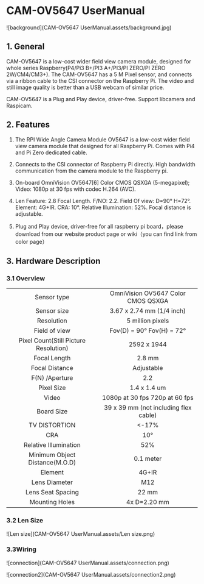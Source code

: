 # **CAM-OV5647** **UserManual**



![background](CAM-OV5647 UserManual.assets/background.jpg)

## 1. **General**

CAM-OV5647 is a low-cost wider field view camera module, designed for whole series Raspberry(P4/Pi3 B+/PI3 A+/PI3/PI ZERO/PI ZERO 2W/CM4/CM3+). The CAM-OV5647 has a 5 M Pixel sensor, and connects via a ribbon cable to the CSI connector on the Raspberry Pi. The video and still image quality is better than a USB webcam of similar price.

CAM-OV5647 is a Plug and Play device, driver-free. Support  libcamera and  Raspicam.

## 2. **Features** 

1. The RPI Wide Angle Camera Module OV5647 is a low-cost wider field view camera module that designed for all Raspberry Pi. Comes with Pi4 and Pi Zero dedicated cable.

2. Connects to the CSI connector of Raspberry Pi directly. High bandwidth communication from the camera module to the Raspberry pi.

3. On-board OmniVision OV5647[6] Color CMOS QSXGA (5-megapixel); Video: 1080p at 30 fps with codec H.264 (AVC).

4. Len Feature: 2.8 Focal Length. F/NO: 2.2. Field Of view: D=90° H=72°. Element: 4G+IR. CRA: 10°. Relative Illumination: 52%. Focal distance is adjustable.

5. Plug and Play device, driver-free for all raspberry pi board，please download from our website product page or wiki（you can find link from color page）

## 3. **Hardware** **Description**               

### 3.1 Overview                              

|                                       |                                       |
| :-----------------------------------: | :-----------------------------------: |
|              Sensor type              |  OmniVision OV5647 Color CMOS QSXGA   |
|              Sensor size              |       3.67 x 2.74 mm (1/4 inch)       |
|              Resolution               |           5 million pixels            |
|             Field of view             |       Fov(D) = 90° Fov(H) = 72°       |
| Pixel Count(Still Picture Resolution) |              2592 x 1944              |
|             Focal Length              |                2.8 mm                 |
|            Focal Distance             |              Adjustable               |
|            F(N) /Aperture             |                  2.2                  |
|              Pixel Size               |             1.4 x 1.4 um              |
|                 Video                 |    1080p at 30 fps 720p at 60 fps     |
|              Board Size               | 39 x 39 mm (not including flex cable) |
|             TV DISTORTION             |                 <-17%                 |
|                  CRA                  |                  10°                  |
|         Relative Illumination         |                  52%                  |
|    Minimum Object Distance(M.O.D)     |               0.1 meter               |
|                Element                |                 4G+IR                 |
|             Lens Diameter             |                  M12                  |
|           Lens Seat Spacing           |                 22 mm                 |
|            Mounting Holes             |             4x D=2.20 mm              |

### 3.2 Len Size 

![Len size](CAM-OV5647 UserManual.assets/Len size.png)

### 3.3Wiring



![connection](CAM-OV5647 UserManual.assets/connection.png)





![connection2](CAM-OV5647 UserManual.assets/connection2.png)
